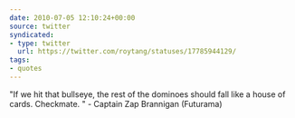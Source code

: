 ```yaml
---
date: 2010-07-05 12:10:24+00:00
source: twitter
syndicated:
- type: twitter
  url: https://twitter.com/roytang/statuses/17785944129/
tags:
- quotes
---
```


"If we hit that bullseye, the rest of the dominoes should fall like a house of cards. Checkmate. " - Captain Zap Brannigan (Futurama)